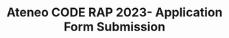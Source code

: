 ---
title: Ateneo CODE RAP 2023- Application Form Submission
redirect_to: https://docs.google.com/forms/d/e/1FAIpQLSeZinWqLZJh-TvDjV2JaHA4CLKNIRkuhKy0FVpGMy2vhJmbKg/viewform
redirect_from: 
  - /RAP23AppFormSubmission
  - /rap23appformsubmission
---